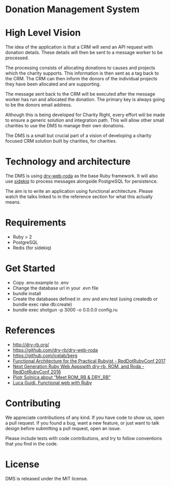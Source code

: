 # Donation Management System

# High Level Vision
The idea of the application is that a CRM will send an API request with
donation details. These details will then be sent to a message worker to be processed.

The processing consists of allocating donations to causes and projects
which the charity supports. This information is then sent as a tag back
to the CRM. The CRM can then inform the donors of the individual projects
they have been allocated and are supporting.

The message sent back to the CRM will be executed after the message worker
has run and allocated the donation. The primary key is always going to be
the donors email address.

Although this is being developed for Charity Right, every effort will be made to
ensure a generic solution and integration path. This will allow other small charities
to use the DMS to manage their own donations.

The DMS is a small but crucial part of a vision of developing a charity focused
CRM solution built by charities, for charities.

# Technology and architecture
The DMS is using [dry-web-roda](https://github.com/dry-rb/dry-web-roda) as the base Ruby framework. It will
also use [sidekiq](https://github.com/mperham/sidekiq) to process messages alongside PostgreSQL for persistence.

The aim is to write an application using functional architecture. Please watch the talks
linked to in the reference section for what this actually means.

# Requirements
* Ruby > 2
* PostgreSQL
* Redis (for sidekiq)

# Get Started
* Copy .env.example to .env
* Change the database url in your .evn file
* bundle install
* Create the databases defined in .env and env.test (using createdb or bundle exec rake db:create)
* bundle exec shotgun -p 3000 -o 0.0.0.0 config.ru

# References
* http://dry-rb.org/
* https://github.com/dry-rb/dry-web-roda
* https://github.com/icelab/berg
* [Functional Architecture for the Practical Rubyist - RedDotRubyConf 2017](https://youtu.be/7qnsRejCyEQ)
* [Next Generation Ruby Web Appswith dry-rb, ROM, and Roda - RedDotRubyConf 2016](https://youtu.be/6ecNAjVWqaI)
* [Piotr Solnica about “Meet ROM_RB & DRY_RB”](https://youtu.be/jZ0Xf47P6oo)
* [Luca Guidi. Functional web with Ruby](https://youtu.be/SRQVhHzW-Eo)

# Contributing
We appreciate contributions of any kind. If you have code to show us, open a pull request. If you found a bug,
want a new feature, or just want to talk design before submitting a pull request, open an issue.

Please include tests with code contributions, and try to follow conventions that you find in the code.

# License
DMS is released under the MIT license.
